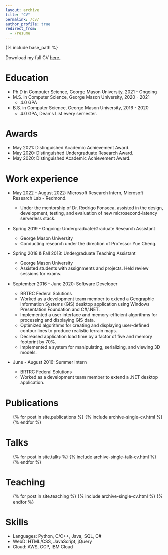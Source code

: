 ```yaml
---
layout: archive
title: "CV"
permalink: /cv/
author_profile: true
redirect_from:
  - /resume
---
```


{% include base_path %}

Download my full CV <a href="{{ site.baseurl }}/_pdfs/ben_carver_cv.pdf" target="_blank">here.</a>

Education
======
* Ph.D in Computer Science, George Mason University, 2021 - Ongoing 
* M.S. in Computer Science, George Mason University, 2020 - 2021
    * 4.0 GPA
* B.S. in Computer Science, George Mason University, 2016 - 2020
    * 4.0 GPA, Dean's List every semester.

Awards
======
* May 2021: Distinguished Academic Achievement Award.
* May 2020: Distinguished Undergraduate Research Award.
* May 2020: Distinguished Academic Achievement Award.

Work experience
======

* May 2022 - August 2022: Microsoft Research Intern, Microsoft Research Lab - Redmond.
  * Under the mentorship of Dr. Rodrigo Fonseca, assisted in the design, development, testing, and evaluation of new microsecond-latency serverless stack.

* Spring 2019 - Ongoing: Undergraduate/Graduate Research Assistant
    * George Mason University
    * Conducting research under the direction of Professor Yue Cheng.

* Spring 2018 & Fall 2018: Undergraduate Teaching Assistant
    * George Mason University
    * Assisted students with assignments and projects. Held review sessions for exams.

* September 2016 - June 2020: Software Developer
    * BRTRC Federal Solutions
    * Worked as a development team member to extend a Geographic Information Systems (GIS) desktop application using Windows Presentation Foundation and C#/.NET.
    * Implemented a user interface and memory-efficient algorithms for processing and displaying GIS data.
    * Optimized algorithms for creating and displaying user-defined contour lines to produce realistic terrain maps.
    * Decreased application load time by a factor of five and memory footprint by 70%.
    * Implemented a system for manipulating, serializing, and viewing 3D models.

* June - August 2016: Summer Intern
  * BRTRC Federal Solutions
  * Worked as a development team member to extend a .NET desktop application.

Publications
======
  <ul>{% for post in site.publications %}
    {% include archive-single-cv.html %}
  {% endfor %}</ul>
  
Talks
======
  <ul>{% for post in site.talks %}
    {% include archive-single-talk-cv.html %}
  {% endfor %}</ul>
  
Teaching
======
  <ul>{% for post in site.teaching %}
    {% include archive-single-cv.html %}
  {% endfor %}</ul>
  
Skills
======
* Languages: Python, C/C++, Java, SQL, C#
* WebD: HTML/CSS, JavaScript, jQuery
* Cloud: AWS, GCP, IBM Cloud
